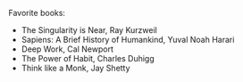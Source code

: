 Favorite books:
- The Singularity is Near, Ray Kurzweil
- Sapiens: A Brief History of Humankind, Yuval Noah Harari
- Deep Work, Cal Newport
- The Power of Habit, Charles Duhigg
- Think like a Monk, Jay Shetty
